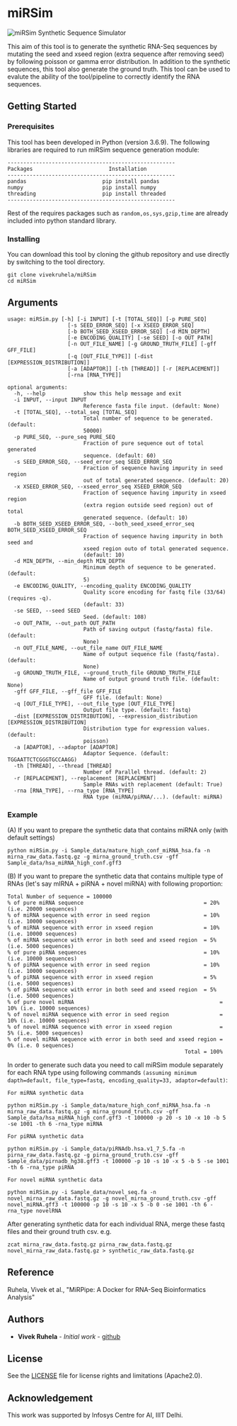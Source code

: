 # miRSim

![miRSim Synthetic Sequence Simulator](synthetic_reads.png)

This aim of this tool is to generate the synthetic RNA-Seq sequences by mutating the seed and xseed region (extra sequence after removing seed) by following poisson or gamma error distribution. In addition to the synthetic sequences, this tool also generate the ground truth. This tool can be used to evalute the ability of the tool/pipeline to correctly identify the RNA sequences.

## Getting Started

### Prerequisites

This tool has been developed in Python (version 3.6.9). The following libraries are required to run miRSim sequence generation module:

```
-----------------------------------------------------
Packages                        Installation
-----------------------------------------------------
pandas                        pip install pandas
numpy                         pip install numpy
threading                     pip install threaded
-----------------------------------------------------
```
Rest of the requires packages such as `random,os,sys,gzip,time` are already included into python standard library.


### Installing

You can download this tool by cloning the github repository and use directly by switching to the tool directory.

```
git clone vivekruhela/miRSim
cd miRSim
```

## Arguments

```
usage: miRSim.py [-h] [-i INPUT] [-t [TOTAL_SEQ]] [-p PURE_SEQ]
                   [-s SEED_ERROR_SEQ] [-x XSEED_ERROR_SEQ]
                   [-b BOTH_SEED_XSEED_ERROR_SEQ] [-d MIN_DEPTH]
                   [-e ENCODING_QUALITY] [-se SEED] [-o OUT_PATH]
                   [-n OUT_FILE_NAME] [-g GROUND_TRUTH_FILE] [-gff GFF_FILE]
                   [-q [OUT_FILE_TYPE]] [-dist [EXPRESSION_DISTRIBUTION]]
                   [-a [ADAPTOR]] [-th [THREAD]] [-r [REPLACEMENT]]
                   [-rna [RNA_TYPE]]

optional arguments:
  -h, --help            show this help message and exit
  -i INPUT, --input INPUT
                        Reference fasta file input. (default: None)
  -t [TOTAL_SEQ], --total_seq [TOTAL_SEQ]
                        Total number of sequence to be generated. (default:
                        50000)
  -p PURE_SEQ, --pure_seq PURE_SEQ
                        Fraction of pure sequence out of total generated
                        sequence. (default: 60)
  -s SEED_ERROR_SEQ, --seed_error_seq SEED_ERROR_SEQ
                        Fraction of sequence having impurity in seed region
                        out of total generated sequence. (default: 20)
  -x XSEED_ERROR_SEQ, --xseed_error_seq XSEED_ERROR_SEQ
                        Fraction of sequence having impurity in xseed region
                        (extra region outside seed region) out of total
                        generated sequence. (default: 10)
  -b BOTH_SEED_XSEED_ERROR_SEQ, --both_seed_xseed_error_seq BOTH_SEED_XSEED_ERROR_SEQ
                        Fraction of sequence having impurity in both seed and
                        xseed region outo of total generated sequence.
                        (default: 10)
  -d MIN_DEPTH, --min_depth MIN_DEPTH
                        Minimum depth of sequence to be generated. (default:
                        5)
  -e ENCODING_QUALITY, --encoding_quality ENCODING_QUALITY
                        Quality score encoding for fastq file (33/64) (requires -q).
                        (default: 33)
  -se SEED, --seed SEED
                        Seed. (default: 108)
  -o OUT_PATH, --out_path OUT_PATH
                        Path of saving output (fastq/fasta) file. (default:
                        None)
  -n OUT_FILE_NAME, --out_file_name OUT_FILE_NAME
                        Name of output sequence file (fastq/fasta). (default:
                        None)
  -g GROUND_TRUTH_FILE, --ground_truth_file GROUND_TRUTH_FILE
                        Name of output ground truth file. (default: None)
  -gff GFF_FILE, --gff_file GFF_FILE
                        GFF file. (default: None)
  -q [OUT_FILE_TYPE], --out_file_type [OUT_FILE_TYPE]
                        Output file type. (default: fastq)
  -dist [EXPRESSION_DISTRIBUTION], --expression_distribution [EXPRESSION_DISTRIBUTION]
                        Distribution type for expression values. (default:
                        poisson)
  -a [ADAPTOR], --adaptor [ADAPTOR]
                        Adaptor Sequence. (default: TGGAATTCTCGGGTGCCAAGG)
  -th [THREAD], --thread [THREAD]
                        Number of Parallel thread. (default: 2)
  -r [REPLACEMENT], --replacement [REPLACEMENT]
                        Sample RNAs with replacement (default: True)
  -rna [RNA_TYPE], --rna_type [RNA_TYPE]
                        RNA type (miRNA/piRNA/...). (default: miRNA)

```

### Example

(A) If you want to prepare the synthetic data that contains miRNA only (with default settings)

```
python miRSim.py -i Sample_data/mature_high_conf_miRNA_hsa.fa -n mirna_raw_data.fastq.gz -g mirna_ground_truth.csv -gff Sample_data/hsa_miRNA_high_conf.gff3
```

(B) If you want to prepare the synthetic data that contains multiple type of RNAs (let's say mIRNA + piRNA + novel miRNA) with following proportion:

```
Total Number of sequence = 100000
% of pure miRNA sequence                                      = 20% (i.e. 20000 sequences)
% of miRNA sequence with error in seed region                 = 10% (i.e. 10000 sequences)
% of miRNA sequence with error in xseed region                = 10% (i.e. 10000 sequences)
% of miRNA sequence with error in both seed and xseed region  = 5% (i.e. 5000 sequences)
% of pure piRNA sequences                                     = 10% (i.e. 10000 sequences)
% of piRNA sequence with error in seed region                 = 10% (i.e. 10000 sequences)
% of piRNA sequence with error in xseed region                = 5% (i.e. 5000 sequences)
% of piRNA sequence with error in both seed and xseed region  = 5% (i.e. 5000 sequences)
% of pure novel miRNA                                              = 10% (i.e. 10000 sequences)
% of novel miRNA sequence with error in seed region                = 10% (i.e. 10000 sequences)
% of novel miRNA sequence with error in xseed region               = 5% (i.e. 5000 sequences)
% of novel miRNA sequence with error in both seed and xseed region = 0% (i.e. 0 sequences)
                                                        Total = 100%
```

In order to generate such data you need to call miRSim module separately for each RNA type using following commands `(assuming minimum dapth=default, file_type=fastq, encoding_quality=33, adaptor=default)`:

```
For miRNA synthetic data

python miRSim.py -i Sample_data/mature_high_conf_miRNA_hsa.fa -n mirna_raw_data.fastq.gz -g mirna_ground_truth.csv -gff Sample_data/hsa_miRNA_high_conf.gff3 -t 100000 -p 20 -s 10 -x 10 -b 5 -se 1001 -th 6 -rna_type miRNA
```

```
For piRNA synthetic data

python miRSim.py -i Sample_data/piRNAdb.hsa.v1_7_5.fa -n pirna_raw_data.fastq.gz -g pirna_ground_truth.csv -gff Sample_data/pirnadb_hg38.gff3 -t 100000 -p 10 -s 10 -x 5 -b 5 -se 1001 -th 6 -rna_type piRNA
```

```
For novel miRNA synthetic data

python miRSim.py -i Sample_data/novel_seq.fa -n novel_mirna_raw_data.fastq.gz -g novel_mirna_ground_truth.csv -gff novel_miRNA.gff3 -t 100000 -p 10 -s 10 -x 5 -b 0 -se 1001 -th 6 -rna_type novelRNA
```
After generating synthetic data for each individual RNA, merge these fastq files and their ground truth csv. e.g.
```
zcat mirna_raw_data.fastq.gz pirna_raw_data.fastq.gz novel_mirna_raw_data.fastq.gz > synthetic_raw_data.fastq.gz
```

## Reference

Ruhela, Vivek et al., "MiRPipe: A Docker for RNA-Seq Bioinformatics Analysis"

## Authors

* **Vivek Ruhela** - *Initial work* - [github](https://github.com/vivekruhela)


## License

See the [LICENSE](LICENSE) file for license rights and limitations (Apache2.0).

## Acknowledgement

This work was supported by Infosys Centre for AI, IIIT Delhi.
